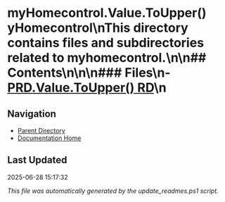﻿# myHomecontrol.Value.ToUpper() yHomecontrol\nThis directory contains files and subdirectories related to myhomecontrol.\n\n## Contents\n<!-- toc -->\n\n### Files\n- [PRD.Value.ToUpper() RD](./PRD.md)\n
## Navigation

- [Parent Directory](../)
- [Documentation Home](../../)

## Last Updated

2025-06-28 15:17:32

*This file was automatically generated by the update_readmes.ps1 script.*